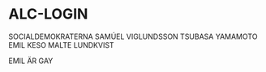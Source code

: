 # ALC-LOGIN
SOCIALDEMOKRATERNA
SAMÚEL VIGLUNDSSON TSUBASA YAMAMOTO
EMIL KESO
MALTE LUNDKVIST

EMIL ÄR GAY